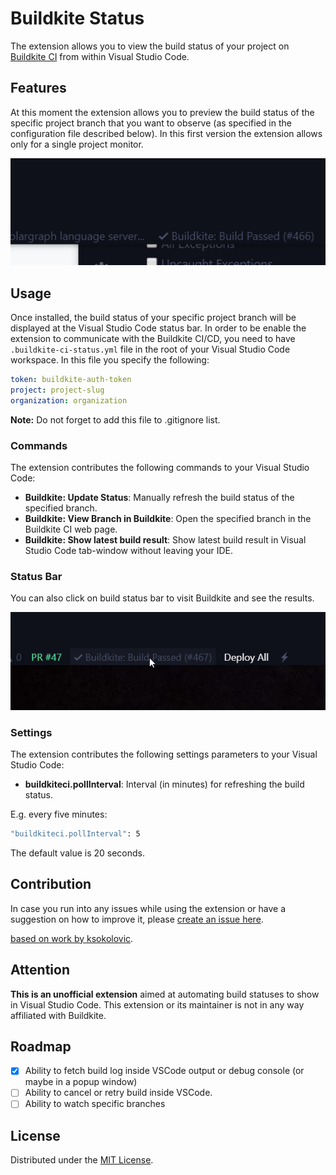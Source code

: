 # Buildkite Status

The extension allows you to view the build status of your project on [Buildkite CI](https://buildkite.com) from within Visual Studio Code.

## Features

At this moment the extension allows you to preview the build status of the specific project branch that you want to observe (as specified in the configuration file described below). In this first version the extension allows only for a single project monitor. 

![Buildkite CI Status](images/screenshot.png)

## Usage

Once installed, the build status of your specific project branch will be displayed at the Visual Studio Code status bar. In order to be enable the extension to communicate with the Buildkite CI/CD, you need to have ```.buildkite-ci-status.yml``` file in the root of your Visual Studio Code workspace. In this file you specify the following:

```yml
token: buildkite-auth-token
project: project-slug
organization: organization
```

**Note:** Do not forget to add this file to .gitignore list.

### Commands

The extension contributes the following commands to your Visual Studio Code:

* **Buildkite: Update Status**: Manually refresh the build status of the specified branch.
* **Buildkite: View Branch in Buildkite**: Open the specified branch in the Buildkite CI web page.
* **Buildkite: Show latest build result**: Show latest build result in Visual Studio Code tab-window without leaving your IDE.

### Status Bar

You can also click on build status bar to visit Buildkite and see the results.

![Buildkite CI StatusBar](images/screenshot2.png)

### Settings

The extension contributes the following settings parameters to your Visual Studio Code:

* **buildkiteci.pollInterval**: Interval (in minutes) for refreshing the build status.

E.g. every five minutes:

```sh
"buildkiteci.pollInterval": 5
```

The default value is 20 seconds.

## Contribution

In case you run into any issues while using the extension or have a suggestion on how to improve it, please [create an issue here](https://github.com/gencer/buildkite-ci-status/issues).

[based on work by ksokolovic](https://github.com/ksokolovic/semaphore-ci-status/issues).

## Attention

**This is an unofficial extension** aimed at automating build statuses to show in Visual Studio Code. This extension or its maintainer is not in any way affiliated with Buildkite.

## Roadmap

- [x] Ability to fetch build log inside VSCode output or debug console (or maybe in a popup window)
- [ ] Ability to cancel or retry build inside VSCode.
- [ ] Ability to watch specific branches

## License

Distributed under the [MIT License](LICENSE).
